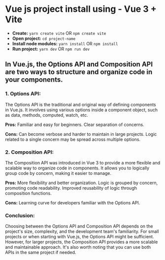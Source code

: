 # Vue js project install using - Vue 3 + Vite

- **Create:** `yarn create vite` OR `npm create vite`
- **Open project:** `cd project-name`
- **Install node modules:** `yarn install` OR `npm install`
- **Run project:** `yarn dev` OR `npm run dev`

## In Vue.js, the Options API and Composition API are two ways to structure and organize code in your components.

### 1. Options API:

The Options API is the traditional and original way of defining components in Vue.js. It involves using various options inside a component object, such as data, methods, computed, watch, etc.

**Pros:**
Familiar and easy for beginners.
Clear separation of concerns.

**Cons:**
Can become verbose and harder to maintain in large projects.
Logic related to a single concern may be spread across multiple options.

### 2. Composition API:

The Composition API was introduced in Vue 3 to provide a more flexible and scalable way to organize code in components. It allows you to logically group code by concern, making it easier to manage.

**Pros:**
More flexibility and better organization.
Logic is grouped by concern, promoting code readability.
Improved reusability of logic through composition functions.

**Cons:**
Learning curve for developers familiar with the Options API.

### Conclusion:

Choosing between the Options API and Composition API depends on the project's size, complexity, and the development team's familiarity. For small projects or when starting with Vue.js, the Options API might be sufficient. However, for larger projects, the Composition API provides a more scalable and maintainable approach. It's also worth noting that you can use both APIs in the same project if needed.
